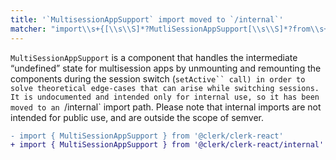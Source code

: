 ```yaml
---
title: '`MultisessionAppSupport` import moved to `/internal`'
matcher: "import\\s+{[\\s\\S]*?MutliSessionAppSupport[\\s\\S]*?from\\s+['\"]@clerk\\/clerk-react[\\s\\S]*?['\"]"
---
```


`MultiSessionAppSupport` is a component that handles the intermediate “undefined” state for multisession apps by unmounting and remounting the components during the session switch (` setActive`` call) in order to solve theoretical edge-cases that can arise while switching sessions. It is undocumented and intended only for internal use, so it has been moved to an  `/internal` import path. Please note that internal imports are not intended for public use, and are outside the scope of semver.

```diff
- import { MultiSessionAppSupport } from '@clerk/clerk-react'
+ import { MultiSessionAppSupport } from '@clerk/clerk-react/internal'
```
